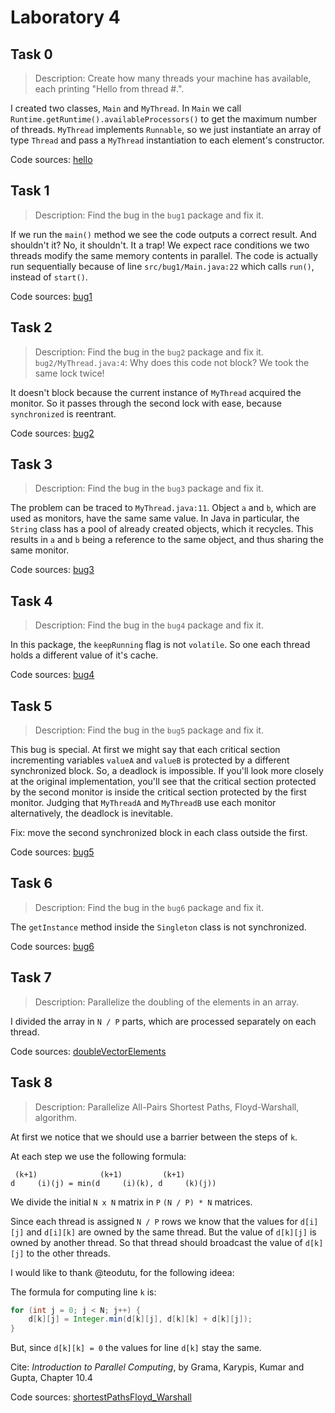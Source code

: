 # Laboratory 4

## Task 0

> Description: Create how many threads your machine has available, each
> printing "Hello from thread #.".

I created two classes, `Main` and `MyThread`. In `Main` we call 
`Runtime.getRuntime().availableProcessors()`
to get the maximum number of threads.
`MyThread` implements `Runnable`, so we just instantiate an array of type
`Thread` and pass a `MyThread` instantiation to each element's constructor.

Code sources: [hello](./hello/)

## Task 1

> Description: Find the bug in the `bug1` package and fix it.

If we run the `main()` method we see the code outputs a correct result. And
shouldn't it? No, it shouldn't. It a trap! We expect race conditions we two
threads modify the same memory contents in parallel. The code is actually run
sequentially because of line `src/bug1/Main.java:22` which calls `run()`,
instead of `start()`.

Code sources: [bug1](./bug1/)

## Task 2

> Description: Find the bug in the `bug2` package and fix it.
> `bug2/MyThread.java:4`: Why does this code not block? We took the same lock twice!

It doesn't block because the current instance of `MyThread` acquired the monitor. So it passes through the second lock with ease, because `synchronized` is reentrant.

Code sources: [bug2](./bug2/)

## Task 3

> Description: Find the bug in the `bug3` package and fix it.

The problem can be traced to `MyThread.java:11`. Object `a` and `b`, which are
used as monitors, have the same same value. In Java in particular, the `String`
class has a pool of already created objects, which it recycles. This results
in `a` and `b` being a reference to the same object, and thus sharing the same
monitor.

Code sources: [bug3](./bug3/)

## Task 4

> Description: Find the bug in the `bug4` package and fix it.

In this package, the `keepRunning` flag is not `volatile`. So one each thread holds
a different value of it's cache.

Code sources: [bug4](./bug4/)

## Task 5

> Description: Find the bug in the `bug5` package and fix it.

This bug is special. At first we might say that each critical section
incrementing variables `valueA` and `valueB` is protected by a different
synchronized block. So, a deadlock is impossible. If you'll look more closely
at the original implementation, you'll see that the critical section protected
by the second monitor is inside the critical section protected by the first
monitor. Judging that `MyThreadA` and `MyThreadB` use each monitor
alternatively, the deadlock is inevitable.

Fix: move the second synchronized block in each class outside the first.

Code sources: [bug5](./bug5/)

## Task 6

> Description: Find the bug in the `bug6` package and fix it.

The `getInstance` method inside the `Singleton` class is not synchronized.

Code sources: [bug6](./bug6/)

## Task 7

> Description: Parallelize the doubling of the elements in an array.

I divided the array in `N / P` parts, which are processed separately on each
thread. 

Code sources: [doubleVectorElements](./doubleVectorElements/)

## Task 8

> Description: Parallelize All-Pairs Shortest Paths, Floyd-Warshall, algorithm.

At first we notice that we should use a barrier between the steps of `k`.

At each step we use the following formula:

```
 (k+1)              (k+1)         (k+1)
d     (i)(j) = min(d     (i)(k), d     (k)(j))
```

We divide the initial `N x N` matrix in `P` `(N / P) * N` matrices.

Since each thread is assigned `N / P` rows we know that the values for
`d[i][j]` and `d[i][k]` are owned by the same thread. But the value of
`d[k][j]` is owned by another thread. So that thread should broadcast the value
of `d[k][j]` to the other threads.

I would like to thank @teodutu, for the following ideea:

The formula for computing line `k` is:

```java
for (int j = 0; j < N; j++) {
    d[k][j] = Integer.min(d[k][j], d[k][k] + d[k][j]);
}
```

But, since `d[k][k] = 0` the values for line `d[k]` stay the same.

Cite: *Introduction to Parallel Computing*, by Grama, Karypis, Kumar and
Gupta, Chapter 10.4

Code sources: [shortestPathsFloyd_Warshall](./shortestPathsFloyd_Warshall/)